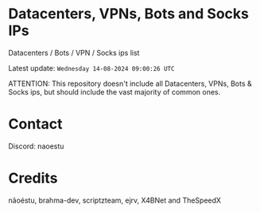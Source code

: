 # Datacenters, VPNs, Bots and Socks IPs
 
Datacenters / Bots / VPN / Socks ips list

Latest update: `Wednesday 14-08-2024 09:00:26 UTC` 

ATTENTION: This repository doesn't include all Datacenters, VPNs, Bots & Socks ips, 
but should include the vast majority of common ones.

# Contact
Discord: naoestu

# Credits
nãoéstu, brahma-dev, scriptzteam, ejrv, X4BNet and TheSpeedX
